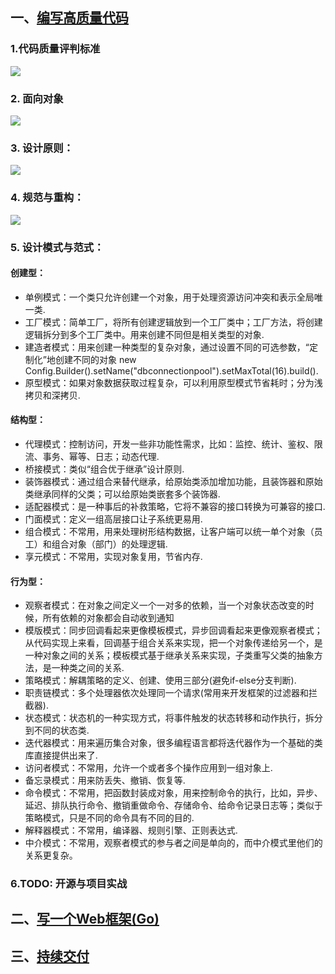 ## 一、[编写高质量代码](coding)
### 1.代码质量评判标准
![](_images/0-0.jpg)
### 2. 面向对象
![](_images/0-1.jpg)
### 3. 设计原则：
![](_images/0-2.jpg)
### 4. 规范与重构：
![](_images/0-3.jpg)
### 5. 设计模式与范式：
#### 创建型：
- 单例模式：一个类只允许创建一个对象，用于处理资源访问冲突和表示全局唯一类.
- 工厂模式：简单工厂，将所有创建逻辑放到一个工厂类中；工厂方法，将创建逻辑拆分到多个工厂类中。用来创建不同但是相关类型的对象.
- 建造者模式：用来创建一种类型的复杂对象，通过设置不同的可选参数，“定制化”地创建不同的对象 new Config.Builder().setName("dbconnectionpool").setMaxTotal(16).build().
- 原型模式：如果对象数据获取过程复杂，可以利用原型模式节省耗时；分为浅拷贝和深拷贝.

#### 结构型：
- 代理模式：控制访问，开发一些非功能性需求，比如：监控、统计、鉴权、限流、事务、幂等、日志；动态代理.
- 桥接模式：类似“组合优于继承”设计原则.
- 装饰器模式：通过组合来替代继承，给原始类添加增加功能，且装饰器和原始类继承同样的父类；可以给原始类嵌套多个装饰器.
- 适配器模式：是一种事后的补救策略，它将不兼容的接口转换为可兼容的接口.
- 门面模式：定义一组高层接口让子系统更易用.
- 组合模式：不常用，用来处理树形结构数据，让客户端可以统一单个对象（员工）和组合对象（部门）的处理逻辑.
- 享元模式：不常用，实现对象复用，节省内存.

#### 行为型：
- 观察者模式：在对象之间定义一个一对多的依赖，当一个对象状态改变的时候，所有依赖的对象都会自动收到通知
- 模版模式：同步回调看起来更像模板模式，异步回调看起来更像观察者模式；从代码实现上来看，回调基于组合关系来实现，把一个对象传递给另一个，是一种对象之间的关系；模板模式基于继承关系来实现，子类重写父类的抽象方法，是一种类之间的关系.
- 策略模式：解耦策略的定义、创建、使用三部分(避免if-else分支判断).
- 职责链模式：多个处理器依次处理同一个请求(常用来开发框架的过滤器和拦截器).
- 状态模式：状态机的一种实现方式，将事件触发的状态转移和动作执行，拆分到不同的状态类.
- 迭代器模式：用来遍历集合对象，很多编程语言都将迭代器作为一个基础的类库直接提供出来了.
- 访问者模式：不常用，允许一个或者多个操作应用到一组对象上.
- 备忘录模式：用来防丢失、撤销、恢复等.
- 命令模式：不常用，把函数封装成对象，用来控制命令的执行，比如，异步、延迟、排队执行命令、撤销重做命令、存储命令、给命令记录日志等；类似于策略模式，只是不同的命令具有不同的目的.
- 解释器模式：不常用，编译器、规则引擎、正则表达式.
- 中介模式：不常用，观察者模式的参与者之间是单向的，而中介模式里他们的关系更复杂。

### 6.TODO: 开源与项目实战

## 二、[写一个Web框架(Go)](webFrameGo)
## 三、[持续交付](cicd)

